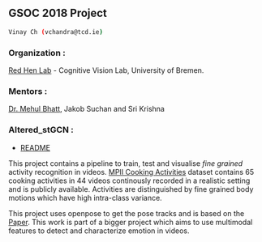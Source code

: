 ## GSOC 2018 Project

```sh
Vinay Ch (vchandra@tcd.ie)
```

### Organization :
[Red Hen Lab](http://www.redhenlan.org/) - Cognitive Vision Lab, University of Bremen.

### Mentors :
[Dr. Mehul Bhatt](http://www.mehulbhatt.org/),
Jakob Suchan and 
Sri Krishna

### Altered_stGCN : 
* [README](https://github.com/Zzoey/Redhenlab_gsoc2018/blob/master/altered_stGCN/README.md)

This project contains a pipeline to train, test and visualise *fine grained* activity recognition in videos. [MPII Cooking Activities](https://www.mpi-inf.mpg.de/departments/computer-vision-and-multimodal-computing/research/human-activity-recognition/mpii-cooking-activities-dataset/) dataset contains 65 cooking activities in 44 videos continously recorded in a realistic setting and is publicly available. Activities are distinguished by fine grained body motions which have high intra-class variance.

This project uses openpose to get the pose tracks and is based on the [Paper](https://arxiv.org/abs/1801.07455). This work is part of a bigger project which aims to use multimodal features to detect and characterize emotion in videos.
